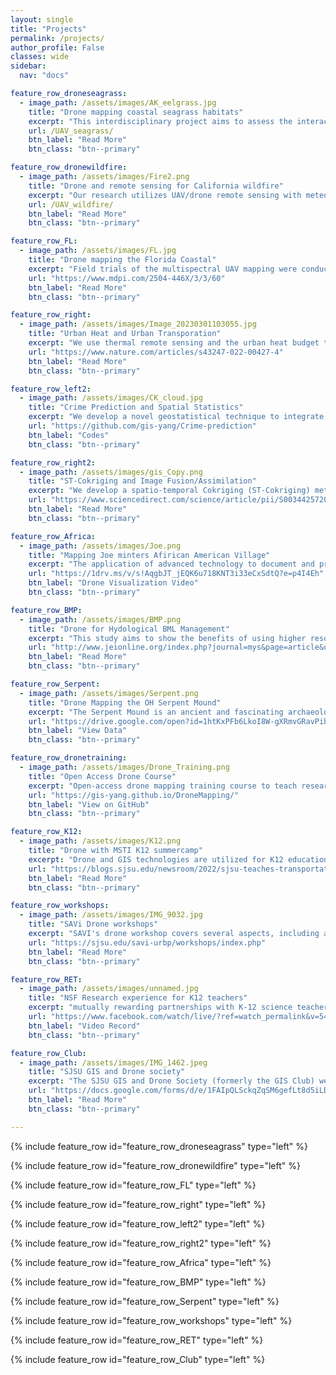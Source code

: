 ```yaml
---
layout: single
title: "Projects"
permalink: /projects/
author_profile: False
classes: wide
sidebar:
  nav: "docs"

feature_row_droneseagrass:
  - image_path: /assets/images/AK_eelgrass.jpg
    title: "Drone mapping coastal seagrass habitats"
    excerpt: "This interdisciplinary project aims to assess the interactions of three major stressors to coastal ecosystems (climate warming, altered biodiversity, and disease) on the local and regional health of seagrass integrate ecological, microbiological, computational, geospatial analysis, and UAV remote sensing."
    url: /UAV_seagrass/
    btn_label: "Read More"
    btn_class: "btn--primary"

feature_row_dronewildfire:
  - image_path: /assets/images/Fire2.png
    title: "Drone and remote sensing for California wildfire"
    excerpt: "Our research utilizes UAV/drone remote sensing with meteorology instruments to investigate wildfire and burn events. Drones provide a cost-effective and temporally flexible approach, especially in low-latitude mapping, for capturing and monitoring fire events. Moreover, once implemented, drone mapping systems offer a convenient and cost-effective solution for repeatedly mapping and monitoring post-burn effects resulting from wildfires."
    url: /UAV_wildfire/
    btn_label: "Read More"
    btn_class: "btn--primary"

feature_row_FL:
  - image_path: /assets/images/FL.jpg
    title: "Drone mapping the Florida Coastal"
    excerpt: "Field trials of the multispectral UAV mapping were conducted over the Indian River Lagoon along the central Atlantic coast of Florida with Ground Control Points (GCPs), allowing for comparison to geo-referenced satellite and aerial imagery. Multi-spectral satellite imagery (Sentinel-2) was also obtained for the same region to map land cover. NDVI and object-oriented classification methods were employed to compare the mapping capabilities of UAVs and satellites."
    url: "https://www.mdpi.com/2504-446X/3/3/60"
    btn_label: "Read More"
    btn_class: "btn--primary"

feature_row_right:
  - image_path: /assets/images/Image_20230301103055.jpg
    title: "Urban Heat and Urban Transporation"
    excerpt: "We use thermal remote sensing and the urban heat budget to isolate and quantify the transportation impact on urban heat and climate change."
    url: "https://www.nature.com/articles/s43247-022-00427-4"
    btn_label: "Read More"
    btn_class: "btn--primary"

feature_row_left2:
  - image_path: /assets/images/CK_cloud.jpg
    title: "Crime Prediction and Spatial Statistics"
    excerpt: "We develop a novel geostatistical technique to integrate historical crime data and urban transitional zones identified from the VIIRS nightlight imagery for more accurate crime prediction."
    url: "https://github.com/gis-yang/Crime-prediction"
    btn_label: "Codes"
    btn_class: "btn--primary"

feature_row_right2:
  - image_path: /assets/images/gis_Copy.png
    title: "ST-Cokriging and Image Fusion/Assimilation"
    excerpt: "We develop a spatio-temporal Cokriging (ST-Cokriging) method for assimilating multi-sensor remote sensing data that optimally determines parameters by accounting for spatio-temporal covariance. This method yields more reliable assimilation results than previous methods, effectively filling data gaps while providing quantitative uncertainty estimates."
    url: "https://www.sciencedirect.com/science/article/pii/S0034425720305630?via%3Dihub"
    btn_label: "Read More"
    btn_class: "btn--primary"

feature_row_Africa:
  - image_path: /assets/images/Joe.png
    title: "Mapping Joe minters Afirican American Village"
    excerpt: "The application of advanced technology to document and preserve an art installation demonstrated through the mapping and digital documentation of artist Joe Minter work. Minter, a found-object artist in Birmingham, has constructed a collection entitled African Village in America around his home in Birmingham, Alabama, which narrates his life story and cultural movement. Previously, visitors were required to view the monumental environment in person, but the digital rendering will make it accessible to a wider audience"
    url: "https://1drv.ms/v/s!AqgbJT_jEQK6u718KNT3i33eCxSdtQ?e=p4I4Eh"
    btn_label: "Drone Visualization Video"
    btn_class: "btn--primary"

feature_row_BMP:
  - image_path: /assets/images/BMP.png
    title: "Drone for Hydological BML Management"
    excerpt: "This study aims to show the benefits of using higher resolution images in Best Management Practices (BMPs) analysis. A drone was used to collect better surface and elevation data, provided more accurate information about the study area, better watershed outlines, a more comprehensive list of suitable BMP locations, and a more reliable cost-effectiveness estimate than using low-resolution data. The study also determined how effective the chosen BMPs would be under future climate changes and identified the best BMPs for reducing urban runoff. "
    url: "http://www.jeionline.org/index.php?journal=mys&page=article&op=view&path%5B%5D=202000433"
    btn_label: "Read More"
    btn_class: "btn--primary"

feature_row_Serpent:
  - image_path: /assets/images/Serpent.png
    title: "Drone Mapping the OH Serpent Mound"
    excerpt: "The Serpent Mound is an ancient and fascinating archaeological site located in Adams County, Ohio, USA. The mound is thought to have been built by the Adena culture (800 BCE – 100 CE) or the Fort Ancient culture (1000-1750 CE), though its exact origins are still debated among researchers. Drone mapping has been used to capture a bird's-eye view of the Serpent Mound, which is believed to have served as a sacred space for various ceremonial and spiritual purposes, possibly linked to astronomical events such as the summer solstice, winter solstice, and equinoxes."
    url: "https://drive.google.com/open?id=1htKxPFb6LkoI8W-gXRmvGRavPibIApvq&authuser=bo.yang02%40sjsu.edu&usp=drive_fs"
    btn_label: "View Data"
    btn_class: "btn--primary"

feature_row_dronetraining:
  - image_path: /assets/images/Drone_Training.png
    title: "Open Access Drone Course"
    excerpt: "Open-access drone mapping training course to teach research partners and broader communities how to collect remote sensing data. This training course covers various topics such as flying drones, mapping principles, safety guidelines, preflight planning, FAA Part 107 examination, drone image stitching software, geographical fieldwork principles, and GIS-based drone image analysis. "
    url: "https://gis-yang.github.io/DroneMapping/"
    btn_label: "View on GitHub"
    btn_class: "btn--primary"

feature_row_K12:
  - image_path: /assets/images/K12.png
    title: "Drone with MSTI K12 summercamp"
    excerpt: "Drone and GIS technologies are utilized for K12 education in the Mineta Summer Transportation Institute (MSTI). The MSTI offers students the opportunity to earn three transferable college credits in environmental studies from SJSU upon completion of all course requirements and a final exam. As part of the program, Dr. Bo Yang instructs local high school students on drones and aerial mapping."
    url: "https://blogs.sjsu.edu/newsroom/2022/sjsu-teaches-transportation-impact-and-innovations-to-high-school-students/"
    btn_label: "Read More"
    btn_class: "btn--primary"

feature_row_workshops:
  - image_path: /assets/images/IMG_9032.jpg
    title: "SAVi Drone workshops"
    excerpt: "SAVI's drone workshop covers several aspects, including assessing participants and providing training in drone operations, preparing, planning, and realizing flights, discussing airspace regulations, processing and analyzing imagery, and managing data. Trainees are assigned self-study tutorials to promote continued learning for drone mapping. The training program consists of five sections that are implemented in the field and a post-training self-study guide to prepare participants for the FAA Part 107 examination. (Free for SJSU students)"
    url: "https://sjsu.edu/savi-urbp/workshops/index.php"
    btn_label: "Read More"
    btn_class: "btn--primary"

feature_row_RET:
  - image_path: /assets/images/unnamed.jpg
    title: "NSF Research experience for K12 teachers"
    excerpt: "mutually rewarding partnerships with K-12 science teachers, transferring their experience in cutting-edge research to classroom content with broader impacts. I collaborate with teachers during fieldwork activities and assist in developing science lessons that utilize fieldwork data and drone mapping principles to promote inquiry-based learning with students."
    url: "https://www.facebook.com/watch/live/?ref=watch_permalink&v=544403550277383"
    btn_label: "Video Record"
    btn_class: "btn--primary"

feature_row_Club:
  - image_path: /assets/images/IMG_1462.jpeg
    title: "SJSU GIS and Drone society"
    excerpt: "The SJSU GIS and Drone Society (formerly the GIS Club) welcomes individuals from all majors. The society comprises people with a shared interest in staying abreast of the latest developments in geography, from gaining a deeper understanding of GIS to exploring the potential of drones. Throughout the semester, we organize various activities, including touring San Jose as a group, participating in study sessions to support each other, and engaging in fun activities."
    url: "https://docs.google.com/forms/d/e/1FAIpQLSckqZqSM6gefLt8d5iLDeQKq03pmbF2PAB6B1HSBe08jmObXg/viewform"
    btn_label: "Read More"
    btn_class: "btn--primary"

---
```


{% include feature_row id="feature_row_droneseagrass" type="left" %}

{% include feature_row id="feature_row_dronewildfire" type="left" %}

{% include feature_row id="feature_row_FL" type="left" %}

{% include feature_row id="feature_row_right" type="left" %}

{% include feature_row id="feature_row_left2" type="left" %}

{% include feature_row id="feature_row_right2" type="left" %}

{% include feature_row id="feature_row_Africa" type="left" %}

{% include feature_row id="feature_row_BMP" type="left" %}

{% include feature_row id="feature_row_Serpent" type="left" %}

{% include feature_row id="feature_row_workshops" type="left" %}

{% include feature_row id="feature_row_RET" type="left" %}

{% include feature_row id="feature_row_Club" type="left" %}






